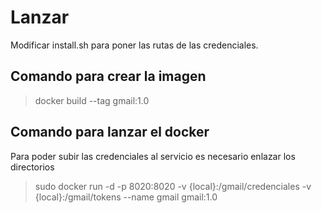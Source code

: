 # Lanzar
Modificar install.sh para poner las rutas de las credenciales.

## Comando para crear la imagen
> docker build --tag gmail:1.0
## Comando para lanzar el docker
Para poder subir las credenciales al servicio es necesario enlazar los directorios
> sudo docker run -d -p 8020:8020 -v {local}:/gmail/credenciales -v {local}:/gmail/tokens --name gmail gmail:1.0
